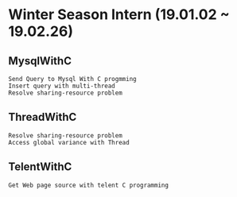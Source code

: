 # Winter Season Intern (19.01.02 ~ 19.02.26)   

## MysqlWithC   
```      
Send Query to Mysql With C progmming     
Insert query with multi-thread     
Resolve sharing-resource problem    
```    
## ThreadWithC  
```     
Resolve sharing-resource problem     
Access global variance with Thread        
```    
## TelentWithC  
```
Get Web page source with telent C programming      
```     